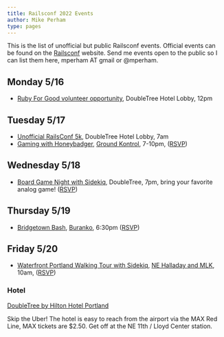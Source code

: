 ```yaml
---
title: Railsconf 2022 Events
author: Mike Perham
type: pages
---
```


This is the list of unofficial but public Railsconf events. Official events can be found on the [Railsconf](https://railsconf.org) website. Send me events open to the public so I can list them here, mperham AT gmail or @mperham.

## Monday 5/16

* [Ruby For Good volunteer opportunity](https://rubyforgood.org/railsconf), DoubleTree Hotel Lobby, 12pm

## Tuesday 5/17

* [Unofficial RailsConf 5k](https://joshpuetz.com/events/railsconf-2022-5k.html), DoubleTree Hotel Lobby, 7am
* [Gaming with Honeybadger](https://www.eventbrite.com/e/classic-arcade-bash-hosted-by-honeybadger-and-sidekiq-tickets-332494047647), [Ground Kontrol](https://g.page/ground-kontrol-classic-arcade), 7-10pm, ([RSVP](https://www.eventbrite.com/e/classic-arcade-bash-hosted-by-honeybadger-and-sidekiq-tickets-332494047647))

## Wednesday 5/18

* [Board Game Night with Sidekiq](https://ti.to/contributed-systems/railsconf-2022-board-game-night), DoubleTree, 7pm, bring your favorite analog game! ([RSVP](https://ti.to/contributed-systems/railsconf-2022-board-game-night))

## Thursday 5/19

* [Bridgetown Bash](https://www.eventbrite.com/e/bridgetown-bash-tickets-331594466977), [Buranko](https://goo.gl/maps/kVf1ojf3WsJJxjWFA), 6:30pm ([RSVP](https://www.eventbrite.com/e/bridgetown-bash-tickets-331594466977))

## Friday 5/20

* [Waterfront Portland Walking Tour with Sidekiq](https://ti.to/contributed-systems/railsconf-2022-portland-walking-tour), [NE Halladay and MLK](https://www.google.com/maps/@45.5295498,-122.6623516,176m/data=!3m1!1e3), 10am, ([RSVP](https://ti.to/contributed-systems/railsconf-2022-portland-walking-tour))

### Hotel

[DoubleTree by Hilton Hotel Portland](https://goo.gl/maps/ybjw78UBySzprTxU9)

Skip the Uber! The hotel is easy to reach from the airport via the MAX Red Line, MAX tickets are $2.50. Get off at the NE 11th / Lloyd Center station.
